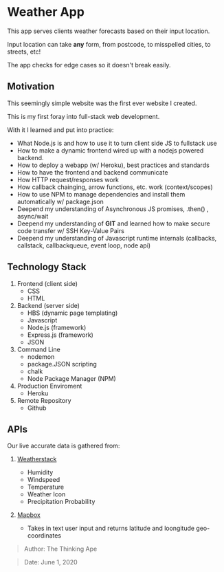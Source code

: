 # Weather App

This app serves clients weather forecasts based on their input location.

Input location can take **any** form, from postcode, to misspelled cities, to streets, etc! 

The app checks for edge cases so it doesn't break easily.

## Motivation

This seemingly simple website was the first ever website I created.

This is my first foray into full-stack web development. 

With it I learned and put into practice:
* What Node.js is and how to use it to turn client side JS to fullstack use
* How to make a dynamic frontend wired up with a nodejs powered backend.
* How to deploy a webapp (w/ Heroku), best practices and standards
* How to have the frontend and backend communicate
* How HTTP request/responses work
* How callback chainging, arrow functions, etc. work (context/scopes)
* How to use NPM to manage dependencies and install them automatically w/ package.json
* Deepend my understanding of Asynchronous JS promises, .then() , async/wait
* Deepend my understanding of **GIT** and learned how to make secure code transfer w/ SSH Key-Value Pairs
* Deepend my understanding of Javascript runtime internals (callbacks, callstack, callbackqueue, event loop, node api)

## Technology Stack
1. Frontend (client side)
    * CSS
    * HTML
2. Backend (server side)
    * HBS (dynamic page templating)  
    * Javascript 
    * Node.js (framework)
    * Express.js (framework)
    * JSON
3. Command Line
    * nodemon
    * package.JSON scripting
    * chalk 
    * Node Package Manager (NPM)
3. Production Enviroment
    * Heroku
4. Remote Repository
    * Github

## APIs
Our live accurate data is gathered from:

1. [Weatherstack](https://weatherstack.com/)
    * Humidity
    * Windspeed
    * Temperature 
    * Weather Icon
    * Precipitation Probability

2. [Mapbox](https://www.mapbox.com/)
    * Takes in text user input and returns latitude and loongitude geo-coordinates


> Author: The Thinking Ape

> Date: June 1, 2020